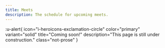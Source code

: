 ```yaml
---
title: Meets
description: The schedule for upcoming meets.
---
```


:u-alert{
    icon="i-heroicons-exclamation-circle" 
    color="primary" 
    variant="solid" 
    title="Coming soon!" 
    description="This page is still under construction." 
    class="not-prose"
}

